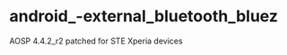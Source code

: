android_-external_bluetooth_bluez
=================================

AOSP 4.4.2_r2 patched for STE Xperia devices
